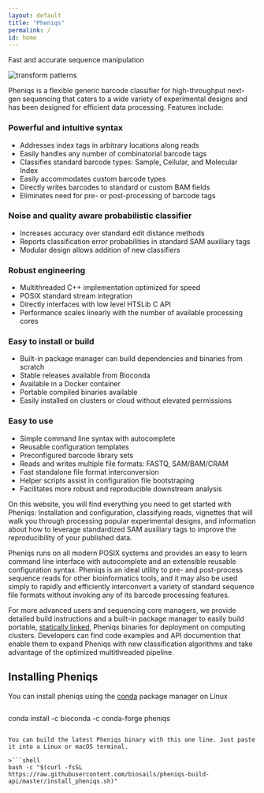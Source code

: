 ```yaml
---
layout: default
title: "Pheniqs"
permalink: /
id: home
---
```


Fast and accurate sequence manipulation

![transform patterns](/pheniqs/assets/img/transform_patterns.png)

Pheniqs is a flexible generic barcode classifier for high-throughput next-gen sequencing that caters to a wide variety of experimental designs and has been designed for efficient data processing. Features include:

### Powerful and intuitive syntax
- Addresses index tags in arbitrary locations along reads
- Easily handles any number of combinatorial barcode tags
- Classifies standard barcode types: Sample, Cellular, and Molecular Index
- Easily accommodates custom barcode types
- Directly writes barcodes to standard or custom BAM fields
- Eliminates need for pre- or post-processing of barcode tags

### Noise and quality aware probabilistic classifier
- Increases accuracy over standard edit distance methods
- Reports classification error probabilities in standard SAM auxiliary tags
- Modular design allows addition of new classifiers

### Robust engineering
- Multithreaded C++ implementation optimized for speed
- POSIX standard stream integration
- Directly interfaces with low level HTSLib C API
- Performance scales linearly with the number of available processing cores

### Easy to install or build
- Built-in package manager can build dependencies and binaries from scratch
- Stable releases available from Bioconda
- Available in a Docker container
- Portable compiled binaries available
- Easily installed on clusters or cloud without elevated permissions

### Easy to use
- Simple command line syntax with autocomplete
- Reusable configuration templates
- Preconfigured barcode library sets
- Reads and writes multiple file formats: FASTQ, SAM/BAM/CRAM
- Fast standalone file format interconversion
- Helper scripts assist in configuration file bootstraping
- Facilitates more robust and reproducible downstream analysis

On this website, you will find everything you need to get started with Pheniqs: Installation and configuration, classifying reads, vignettes that will walk you through processing popular experimental designs, and information about how to leverage standardized SAM auxiliary tags to improve the reproducibility of your published data.

Pheniqs runs on all modern POSIX systems and provides an easy to learn command line interface with autocomplete and an extensible reusable configuration syntax. Pheniqs is an ideal utility to pre- and post-process sequence reads for other bioinformatics tools, and it may also be used simply to rapidly and efficiently interconvert a variety of standard sequence file formats without invoking any of its barcode processing features.

For more advanced users and sequencing core managers, we provide detailed build instructions and a built-in package manager to easily build portable, [statically linked](glossary#static_linking), Pheniqs binaries for deployment on computing clusters. Developers can find code examples and API documention that enable them to expand Pheniqs with new classification algorithms and take advantage of the optimized multithreaded pipeline.

## Installing Pheniqs

You can install pheniqs using the [conda](install) package manager on Linux

>```shell
conda install -c bioconda -c conda-forge pheniqs
```

You can build the latest Pheniqs binary with this one line. Just paste it into a Linux or macOS terminal.

>```shell
bash -c "$(curl -fsSL https://raw.githubusercontent.com/biosails/pheniqs-build-api/master/install_pheniqs.sh)"
```
